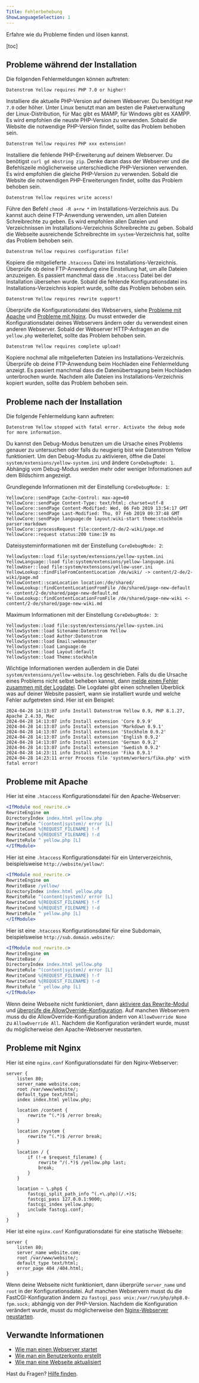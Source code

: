 ```yaml
---
Title: Fehlerbehebung
ShowLanguageSelection: 1
---
```

Erfahre wie du Probleme finden und lösen kannst.

[toc]

## Probleme während der Installation

Die folgenden Fehlermeldungen können auftreten:

```
Datenstrom Yellow requires PHP 7.0 or higher!
```

Installiere die aktuelle PHP-Version auf deinem Webserver. Du benötigst `PHP 7.0` oder höher. Unter Linux benutzt man am besten die Paketverwaltung der Linux-Distribution, für Mac gibt es MAMP, für Windows gibt es XAMPP. Es wird empfohlen die neuste PHP-Version zu verwenden. Sobald die Website die notwendige PHP-Version findet, sollte das Problem behoben sein.

```
Datenstrom Yellow requires PHP xxx extension!
```

Installiere die fehlende PHP-Erweiterung auf deinem Webserver. Du benötigst `curl gd mbstring zip`. Denke daran dass der Webserver und die Befehlszeile möglicherweise unterschiedliche PHP-Versionen verwenden. Es wird empfohlen die gleiche PHP-Version zu verwenden. Sobald die Website die notwendigen PHP-Erweiterungen findet, sollte das Problem behoben sein.

```
Datenstrom Yellow requires write access!
```

Führe den Befehl `chmod -R a+rw *` im Installations-Verzeichnis aus. Du kannst auch deine FTP-Anwendung verwenden, um allen Dateien Schreibrechte zu geben. Es wird empfohlen allen Dateien und Verzeichnissen im Installations-Verzeichnis Schreibrechte zu geben. Sobald die Webseite ausreichende Schreibrechte im `system`-Verzeichnis hat, sollte das Problem behoben sein.

```
Datenstrom Yellow requires configuration file!
```

Kopiere die mitgelieferte `.htaccess` Datei ins Installations-Verzeichnis. Überprüfe ob deine FTP-Anwendung eine Einstellung hat, um alle Dateien anzuzeigen. Es passiert manchmal dass die `.htaccess` Datei bei der Installation übersehen wurde. Sobald die fehlende Konfigurationsdatei ins Installations-Verzeichnis kopiert wurde, sollte das Problem behoben sein.

```
Datenstrom Yellow requires rewrite support!
```

Überprüfe die Konfigurationsdatei des Webservers, siehe [Probleme mit Apache](#probleme-mit-apache) und [Probleme mit Nginx](#probleme-mit-nginx). Du musst entweder die Konfigurationsdatei deines Webservers ändern oder du verwendest einen anderen Webserver. Sobald der Webserver HTTP-Anfragen an die `yellow.php` weiterleitet, sollte das Problem behoben sein.

```
Datenstrom Yellow requires complete upload!
```

Kopiere nochmal alle mitgelieferten Dateien ins Installations-Verzeichnis. Überprüfe ob deine FTP-Anwendung beim Hochladen eine Fehlermeldung anzeigt. Es passiert manchmal dass die Datenübertragung beim Hochladen unterbrochen wurde. Nachdem alle Dateien ins Installations-Verzeichnis kopiert wurden, sollte das Problem behoben sein.

## Probleme nach der Installation

Die folgende Fehlermeldung kann auftreten: 

```
Datenstrom Yellow stopped with fatal error. Activate the debug mode for more information.
```

Du kannst den Debug-Modus benutzen um die Ursache eines Problems genauer zu untersuchen oder falls du neugierig bist wie Datenstrom Yellow funktioniert. Um den Debug-Modus zu aktivieren, öffne die Datei  `system/extensions/yellow-system.ini` und ändere `CoreDebugMode: 1`. Abhängig vom Debug-Modus werden mehr oder weniger Informationen auf dem Bildschirm angezeigt.

Grundlegende Informationen mit der Einstellung `CoreDebugMode: 1`:

```
YellowCore::sendPage Cache-Control: max-age=60
YellowCore::sendPage Content-Type: text/html; charset=utf-8
YellowCore::sendPage Content-Modified: Wed, 06 Feb 2019 13:54:17 GMT
YellowCore::sendPage Last-Modified: Thu, 07 Feb 2019 09:37:48 GMT
YellowCore::sendPage language:de layout:wiki-start theme:stockholm parser:markdown
YellowCore::processRequest file:content/2-de/2-wiki/page.md
YellowCore::request status:200 time:19 ms
```

Dateisysteminformationen mit der Einstellung `CoreDebugMode: 2`:

```
YellowSystem::load file:system/extensions/yellow-system.ini
YellowLanguage::load file:system/extensions/yellow-language.ini
YellowUser::load file:system/extensions/yellow-user.ini
YellowLookup::findFileFromContentLocation /de/wiki/ -> content/2-de/2-wiki/page.md
YellowContent::scanLocation location:/de/shared/
YellowLookup::findContentLocationFromFile /de/shared/page-new-default <- content/2-de/shared/page-new-default.md
YellowLookup::findContentLocationFromFile /de/shared/page-new-wiki <- content/2-de/shared/page-new-wiki.md
```

Maximum Informationen mit der Einstellung `CoreDebugMode: 3`:

```
YellowSystem::load file:system/extensions/yellow-system.ini
YellowSystem::load Sitename:Datenstrom Yellow
YellowSystem::load Author:Datenstrom
YellowSystem::load Email:webmaster
YellowSystem::load Language:de
YellowSystem::load Layout:default
YellowSystem::load Theme:stockholm
```

Wichtige Informationen werden außerdem in die Datei `system/extensions/yellow-website.log` geschrieben. Falls du die Ursache eines Problems nicht selbst beheben kannst, dann [melde einen Fehler zusammen mit der Logdatei](contributing-guidelines). Die Logdatei gibt einen schnellen Überblick was auf deiner Website passiert, wann sie installiert wurde und welche Fehler aufgetreten sind. Hier ist ein Beispiel:

```
2024-04-28 14:13:07 info Install Datenstrom Yellow 0.9, PHP 8.1.27, Apache 2.4.33, Mac
2024-04-28 14:13:07 info Install extension 'Core 0.9.9'
2024-04-28 14:13:07 info Install extension 'Markdown 0.9.1'
2024-04-28 14:13:07 info Install extension 'Stockholm 0.9.2'
2024-04-28 14:13:07 info Install extension 'English 0.9.2'
2024-04-28 14:13:07 info Install extension 'German 0.9.2'
2024-04-28 14:13:07 info Install extension 'Swedish 0.9.2'
2024-04-28 14:23:11 info Install extension 'Fika 0.9.1'
2024-04-28 14:23:11 error Process file 'system/workers/fika.php' with fatal error!
```

## Probleme mit Apache

Hier ist eine `.htaccess` Konfigurationsdatei für den Apache-Webserver:

``` apache
<IfModule mod_rewrite.c>
RewriteEngine on
DirectoryIndex index.html yellow.php
RewriteRule ^(content|system)/ error [L]
RewriteCond %{REQUEST_FILENAME} !-f
RewriteCond %{REQUEST_FILENAME} !-d
RewriteRule ^ yellow.php [L]
</IfModule>
```

Hier ist eine `.htaccess` Konfigurationsdatei für ein Unterverzeichnis, beispielsweise `http://website/yellow/`:

``` apache
<IfModule mod_rewrite.c>
RewriteEngine on
RewriteBase /yellow/
DirectoryIndex index.html yellow.php
RewriteRule ^(content|system)/ error [L]
RewriteCond %{REQUEST_FILENAME} !-f
RewriteCond %{REQUEST_FILENAME} !-d
RewriteRule ^ yellow.php [L]
</IfModule>
```

Hier ist eine `.htaccess` Konfigurationsdatei für eine Subdomain, beispielsweise `http://sub.domain.website/`:

``` apache
<IfModule mod_rewrite.c>
RewriteEngine on
RewriteBase /
DirectoryIndex index.html yellow.php
RewriteRule ^(content|system)/ error [L]
RewriteCond %{REQUEST_FILENAME} !-f
RewriteCond %{REQUEST_FILENAME} !-d
RewriteRule ^ yellow.php [L]
</IfModule>
```

Wenn deine Webseite nicht funktioniert, dann [aktiviere das Rewrite-Modul](https://stackoverflow.com/questions/869092/how-to-enable-mod-rewrite-for-apache-2-2) und [überprüfe die AllowOverride-Konfiguration](https://stackoverflow.com/questions/18740419/how-to-set-allowoverride-all). Auf manchen Webservern muss du die AllowOverride-Konfiguration ändern von `AllowOverride None` zu `AllowOverride All`. Nachdem die Konfiguration verändert wurde, musst du möglicherweise den Apache-Webserver neustarten.

## Probleme mit Nginx

Hier ist eine `nginx.conf` Konfigurationsdatei für den Nginx-Webserver:

``` nginx
server {
    listen 80;
    server_name website.com;
    root /var/www/website/;
    default_type text/html;
    index index.html yellow.php;

    location /content {
        rewrite ^(.*)$ /error break;
    }

    location /system {
        rewrite ^(.*)$ /error break;
    }

    location / {
        if (!-e $request_filename) {
            rewrite ^/(.*)$ /yellow.php last;
            break;
        }
    }

    location ~ \.php$ {
        fastcgi_split_path_info ^(.+\.php)(/.+)$;
        fastcgi_pass 127.0.0.1:9000;
        fastcgi_index yellow.php;
        include fastcgi.conf;
    }
}
```

Hier ist eine `nginx.conf` Konfigurationsdatei für eine statische Webseite:

``` nginx
server {
    listen 80;
    server_name website.com;
    root /var/www/website/;
    default_type text/html;
    error_page 404 /404.html;
}
```

Wenn deine Webseite nicht funktioniert, dann überprüfe `server_name` und `root` in der Konfigurationsdatei. Auf manchen Webservern musst du die FastCGI-Konfiguration ändern zu `fastcgi_pass unix:/var/run/php/php8.0-fpm.sock;` abhängig von der PHP-Version. Nachdem die Konfiguration verändert wurde, musst du möglicherweise den [Nginx-Webserver neustarten](https://stackoverflow.com/questions/21292533/reload-nginx-configuration).

## Verwandte Informationen

* [Wie man einen Webserver startet](https://github.com/annaesvensson/yellow-serve/tree/main/README-de.md)
* [Wie man ein Benutzerkonto erstellt](https://github.com/annaesvensson/yellow-edit/tree/main/README-de.md)
* [Wie man eine Webseite aktualisiert](https://github.com/annaesvensson/yellow-update/tree/main/README-de.md)

Hast du Fragen? [Hilfe finden](.).

